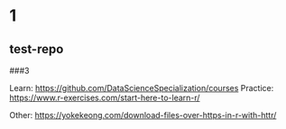 # 1
## test-repo
###3

Learn: https://github.com/DataScienceSpecialization/courses
Practice: https://www.r-exercises.com/start-here-to-learn-r/

Other: https://yokekeong.com/download-files-over-https-in-r-with-httr/
